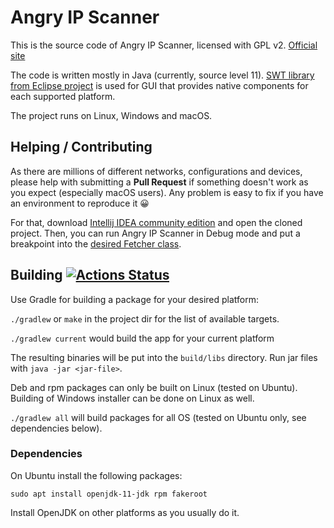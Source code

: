 # Angry IP Scanner

This is the source code of Angry IP Scanner, licensed with GPL v2. [Official site](https://angryip.org/)

The code is written mostly in Java (currently, source level 11).
[SWT library from Eclipse project](https://eclipse.org/swt/) is used for GUI that provides native components for each supported platform.

The project runs on Linux, Windows and macOS. 

## Helping / Contributing

As there are millions of different networks, configurations and devices, please help with submitting a **Pull Request** if something
doesn't work as you expect (especially macOS users). Any problem is easy to fix if you have an environment to reproduce it 😀

For that, download [Intellij IDEA community edition](https://www.jetbrains.com/idea/download/) and open the cloned project.
Then, you can run Angry IP Scanner in Debug mode and put a breakpoint into the [desired Fetcher class](src/net/azib/ipscan/fetchers).

## Building [![Actions Status](https://github.com/angryip/ipscan/workflows/CI/badge.svg)](https://github.com/angryip/ipscan/actions)

Use Gradle for building a package for your desired platform:

`./gradlew` or `make` in the project dir for the list of available targets.

`./gradlew current` would build the app for your current platform

The resulting binaries will be put into the `build/libs` directory.
Run jar files with `java -jar <jar-file>`.

Deb and rpm packages can only be built on Linux (tested on Ubuntu). 
Building of Windows installer can be done on Linux as well.

`./gradlew all` will build packages for all OS (tested on Ubuntu only, see dependencies below).

### Dependencies

On Ubuntu install the following packages:
```
sudo apt install openjdk-11-jdk rpm fakeroot
```

Install OpenJDK on other platforms as you usually do it.
